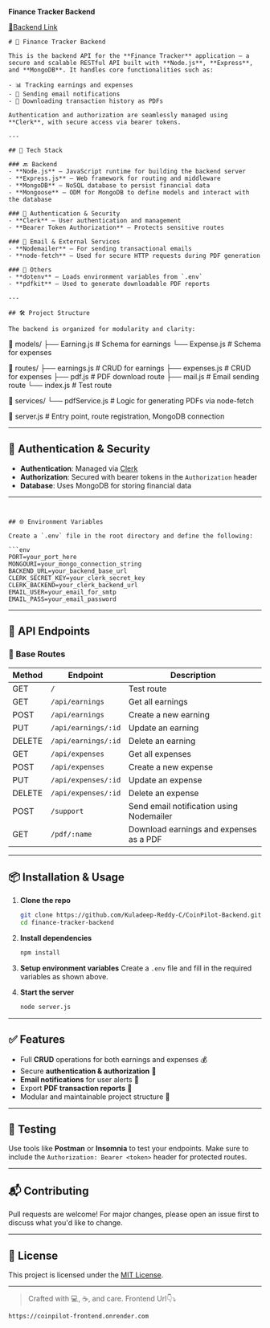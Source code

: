 **Finance Tracker Backend** 

[🔗Backend Link](https://coinpilot-backend.onrender.com)

```
# 💼 Finance Tracker Backend

This is the backend API for the **Finance Tracker** application – a secure and scalable RESTful API built with **Node.js**, **Express**, and **MongoDB**. It handles core functionalities such as:

- 📊 Tracking earnings and expenses  
- 📧 Sending email notifications  
- 📄 Downloading transaction history as PDFs  

Authentication and authorization are seamlessly managed using **Clerk**, with secure access via bearer tokens.

---

## 🧰 Tech Stack

### 🔙 Backend
- **Node.js** – JavaScript runtime for building the backend server  
- **Express.js** – Web framework for routing and middleware  
- **MongoDB** – NoSQL database to persist financial data  
- **Mongoose** – ODM for MongoDB to define models and interact with the database  

### 🔐 Authentication & Security
- **Clerk** – User authentication and management  
- **Bearer Token Authorization** – Protects sensitive routes  

### 📨 Email & External Services
- **Nodemailer** – For sending transactional emails  
- **node-fetch** – Used for secure HTTP requests during PDF generation  

### 📄 Others
- **dotenv** – Loads environment variables from `.env`  
- **pdfkit** – Used to generate downloadable PDF reports  

---

## 🛠️ Project Structure

The backend is organized for modularity and clarity:

```
📁 models/
  ├── Earning.js         # Schema for earnings
  └── Expense.js         # Schema for expenses

📁 routes/
  ├── earnings.js        # CRUD for earnings
  ├── expenses.js        # CRUD for expenses
  ├── pdf.js             # PDF download route
  ├── mail.js            # Email sending route
  └── index.js           # Test route

📁 services/
  └── pdfService.js      # Logic for generating PDFs via node-fetch

📄 server.js              # Entry point, route registration, MongoDB connection


---

## 🔐 Authentication & Security

- **Authentication**: Managed via [Clerk](https://clerk.dev/)  
- **Authorization**: Secured with bearer tokens in the `Authorization` header  
- **Database**: Uses MongoDB for storing financial data  

---


```


## 🌐 Environment Variables

Create a `.env` file in the root directory and define the following:

```env
PORT=your_port_here
MONGOURI=your_mongo_connection_string
BACKEND_URL=your_backend_base_url
CLERK_SECRET_KEY=your_clerk_secret_key
CLERK_BACKEND=your_clerk_backend_url
EMAIL_USER=your_email_for_smtp
EMAIL_PASS=your_email_password
```

---

## 🚀 API Endpoints

### 🔁 Base Routes

| Method | Endpoint                      | Description                                |
|--------|-------------------------------|--------------------------------------------|
| GET    | `/`                           | Test route                                 |
| GET    | `/api/earnings`              | Get all earnings                           |
| POST   | `/api/earnings`              | Create a new earning                       |
| PUT    | `/api/earnings/:id`          | Update an earning                          |
| DELETE | `/api/earnings/:id`          | Delete an earning                          |
| GET    | `/api/expenses`              | Get all expenses                           |
| POST   | `/api/expenses`              | Create a new expense                       |
| PUT    | `/api/expenses/:id`          | Update an expense                          |
| DELETE | `/api/expenses/:id`          | Delete an expense                          |
| POST   | `/support`                   | Send email notification using Nodemailer   |
| GET    | `/pdf/:name`  | Download earnings and expenses as a PDF    |

---

## 📦 Installation & Usage

1. **Clone the repo**
   ```bash
   git clone https://github.com/Kuladeep-Reddy-C/CoinPilot-Backend.git
   cd finance-tracker-backend
   ```

2. **Install dependencies**
   ```bash
   npm install
   ```

3. **Setup environment variables**
   Create a `.env` file and fill in the required variables as shown above.

4. **Start the server**
   ```bash
   node server.js
   ```

---

## ✅ Features

- Full **CRUD** operations for both earnings and expenses 💰  
- Secure **authentication & authorization** 🔐  
- **Email notifications** for user alerts 📨  
- Export **PDF transaction reports** 📄  
- Modular and maintainable project structure 🧱

---

## 🧪 Testing

Use tools like **Postman** or **Insomnia** to test your endpoints. Make sure to include the `Authorization: Bearer <token>` header for protected routes.

---

## 📬 Contributing

Pull requests are welcome! For major changes, please open an issue first to discuss what you'd like to change.

---

## 📝 License

This project is licensed under the [MIT License](LICENSE).

---

> Crafted with 💻, ☕, and care.
> Frontend Url👇⤵️
```
https://coinpilot-frontend.onrender.com
